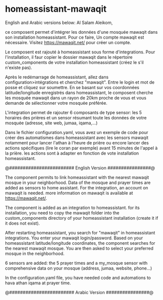 # homeassistant-mawaqit
English and Arabic versions below:
Al Salam Aleikom,

ce composent permet d'intégrer les données d'une mosquée mawaqit dans son installation homeassistant. Pour ce faire, Un compte mawaqit est nécessaire. Visitez https://mawaqit.net/ pour créer un compte.

Le composent est rajouté à homeassistant sous forme d'integrations. Pour l'installation, il faur copier le dossier mawaqit dans le répertoire custom_components de votre installation homeassistant (créez le s'il n'existe pas).

Après le redémarrage de homeassistant, allez dans configuration>intégrations et cherchez "mawaqit". Entre le login et mot de posse et cliquez sur soumettre. En se basant sur vos coordonnées latitude/longitude enregistrés dans homeassistant, le composent cherche les mosquée mawaqit dans un rayon de 20km proche de vous et vous demande de sélectionner votre mosquée préférée.

L'integration permet de rajouter 6 composants de type sensor: les 5 horaires des prières et un sensor résumant toute les données de votre mosquée (adresse, site web, jumaa, iqama,...)

Dans le fichier configuration.yaml, vous avez un exemple de code pour créer des automatismes dans homeassistant avec les sensors mawaqit notamment pour lancer l'athan à l'heure de prière ou encore lancer des actions spécifiques (lire le coran par exemple) avant 15 minutes de l'appel à la prière. les actions sont à adapter en fonction de vote installation homeassistant.


@######################## English Version ################@

The component permits to link homeassistant with the nearest mawaqit mosque in your neighborhood. Data of the mosque and prayer times are added as sensors to home assistant.
For the integration, an account on mawaqit is needed. more information on mawaqit is available at https://mawaqit.net/.

The component is added as an integration to homeassistant. for its installation, you need to copy the mawaqit folder into  the custom_components directory of your homeassistant installation (create it if it does not exist).

After restarting homeassistant, you search for "mawaqit" in homeassistant integrations. You enter your mawaqit login/password. Based on your homeassistant latitude/longitude coordinates, the component searches for the nearest mawaqit mosque. You are then asked to select your preferred mosque in the neighborhood.

6 sensors are added: the 5 prayer times and a my_mosque sensor with comprehensive data on your mosque (address, jumaa, website, phone...)

In the configuration.yaml file, you have needed code and automations to hava athan iqama at prayer time.

@######################## Arabic Version ################@
